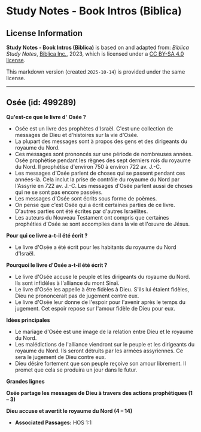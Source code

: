 # Study Notes - Book Intros (Biblica)

## License Information

**Study Notes - Book Intros (Biblica)** is based on and adapted from: _Biblica Study Notes_, [Biblica Inc.](https://www.biblica.com/), 2023, which is licensed under a [CC BY-SA 4.0 license](https://creativecommons.org/licenses/by-sa/4.0/legalcode.en).

This markdown version (created `2025-10-14`) is provided under the same license.



--------------------------------

## Osée (id: 499289)

**Qu'est\-ce que le livre d'** **Osée ?**

* Osée est un livre des prophètes d'Israël. C'est une collection de messages de Dieu et d'histoires sur la vie d'Osée.
* La plupart des messages sont à propos des gens et des dirigeants du royaume du Nord.
* Ces messages sont prononcés sur une période de nombreuses années. Osée prophétise pendant les règnes des sept derniers rois du royaume du Nord. Il prophétise d'environ 750 à environ 722 av. J.\-C.
* Les messages d'Osée parlent de choses qui se passent pendant ces années\-là. Cela inclut la prise de contrôle du royaume du Nord par l'Assyrie en 722 av. J.\-C. Les messages d'Osée parlent aussi de choses qui ne se sont pas encore passées.
* Les messages d'Osée sont écrits sous forme de poèmes.
* On pense que c'est Osée qui a écrit certaines parties de ce livre. D'autres parties ont été écrites par d'autres Israélites.
* Les auteurs du Nouveau Testament ont compris que certaines prophéties d'Osée se sont accomplies dans la vie et l'œuvre de Jésus.

**Pour qui ce livre a\-t\-il été écrit ?**

* Le livre d'Osée a été écrit pour les habitants du royaume du Nord d'Israël.

**Pourquoi le livre d'Osée a\-t\-il été écrit ?**

* Le livre d'Osée accuse le peuple et les dirigeants du royaume du Nord. Ils sont infidèles à l'alliance du mont Sinaï.
* Le livre d'Osée les appelle à être fidèles à Dieu. S'ils lui étaient fidèles, Dieu ne prononcerait pas de jugement contre eux.
* Le livre d'Osée leur donne de l'espoir pour l'avenir après le temps du jugement. Cet espoir repose sur l'amour fidèle de Dieu pour eux.

**Idées principales**

* Le mariage d'Osée est une image de la relation entre Dieu et le royaume du Nord.
* Les malédictions de l'alliance viendront sur le peuple et les dirigeants du royaume du Nord. Ils seront détruits par les armées assyriennes. Ce sera le jugement de Dieu contre eux.
* Dieu désire fortement que son peuple reçoive son amour librement. Il promet que cela se produira un jour dans le futur.

**Grandes lignes**

**Osée partage les messages de Dieu à travers des actions prophétiques (1 – 3\)**

**Dieu accuse et avertit le royaume du Nord (4 – 14\)**

* **Associated Passages:** HOS 1:1

